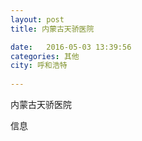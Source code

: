 ```yaml
--- 
layout: post 
title: 内蒙古天骄医院

date:   2016-05-03 13:39:56 
categories: 其他  
city: 呼和浩特
  
--- 
```

   
内蒙古天骄医院

信息

